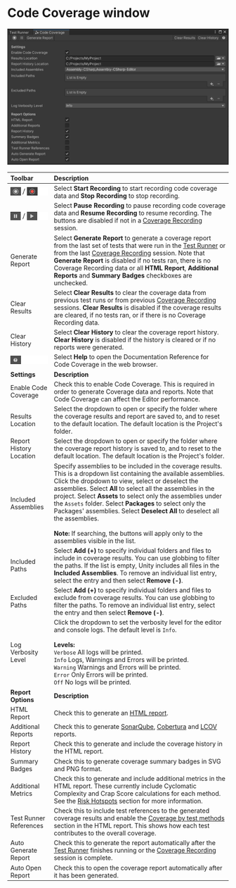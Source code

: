 # Code Coverage window

![Code Coverage Settings](images/coverage_window.png)

| **Toolbar**                                                         | **Description**                                                                                                                                                                                                                                                                                                                                                                                                                                                                                                                                        |
|:--------------------------------------------------------------------|:-------------------------------------------------------------------------------------------------------------------------------------------------------------------------------------------------------------------------------------------------------------------------------------------------------------------------------------------------------------------------------------------------------------------------------------------------------------------------------------------------------------------------------------------------------|
| ![Start/Stop coverage recording](images/toolbar_record_button.png)  | Select **Start Recording** to start recording code coverage data and **Stop Recording** to stop recording.                                                                                                                                                                                                                                                                                                                                                                                                                                             |
| ![Pause/Resume coverage recording](images/toolbar_pause_button.png) | Select **Pause Recording** to pause recording code coverage data and **Resume Recording** to resume recording. The buttons are disabled if not in a [Coverage Recording](CoverageRecording.md) session.                                                                                                                                                                                                                                                                                                                                                |
| Generate Report                                                     | Select **Generate Report** to generate a coverage report from the last set of tests that were run in the [Test Runner](CoverageTestRunner.md) or from the last [Coverage Recording](CoverageRecording.md) session. Note that **Generate Report** is disabled if no tests ran, there is no Coverage Recording data or all **HTML Report**, **Additional Reports** and **Summary Badges** checkboxes are unchecked.                                                                                                                                      |
| Clear Results                                                       | Select **Clear Results** to clear the coverage data from previous test runs or from previous [Coverage Recording](CoverageRecording.md) sessions. **Clear Results** is disabled if the coverage results are cleared, if no tests ran, or if there is no Coverage Recording data.                                                                                                                                                                                                                                                                       |
| Clear History                                                       | Select **Clear History** to clear the coverage report history. **Clear History** is disabled if the history is cleared or if no reports were generated.                                                                                                                                                                                                                                                                                                                                                                                                |
| ![Help](images/toolbar_help_button.png)                             | Select **Help** to open the Documentation Reference for Code Coverage in the web browser.                                                                                                                                                                                                                                                                                                                                                                                                                                                              |
| **Settings**                                                        | **Description**                                                                                                                                                                                                                                                                                                                                                                                                                                                                                                                                        |
| Enable Code Coverage                                                | Check this to enable Code Coverage. This is required in order to generate Coverage data and reports. Note that Code Coverage can affect the Editor performance.                                                                                                                                                                                                                                                                                                                                                                                        |
| Results Location                                                    | Select the dropdown to open or specify the folder where the coverage results and report are saved to, and to reset to the default location. The default location is the Project's folder.                                                                                                                                                                                                                                                                                                                                                              |
| Report History Location                                             | Select the dropdown to open or specify the folder where the coverage report history is saved to, and to reset to the default location. The default location is the Project's folder.                                                                                                                                                                                                                                                                                                                                                                   |
| Included Assemblies                                                 | Specify assemblies to be included in the coverage results. This is a dropdown list containing the available assemblies. Click the dropdown to view, select or deselect the assemblies. Select **All** to select all the assemblies in the project. Select **Assets** to select only the assemblies under the `Assets` folder. Select **Packages** to select only the Packages' assemblies. Select **Deselect All** to deselect all the assemblies.</br></br>**Note:** If searching, the buttons will apply only to the assemblies visible in the list. |
| Included Paths                                                      | Select **Add (+)** to specify individual folders and files to include in coverage results. You can use globbing to filter the paths. If the list is empty, Unity includes all files in the **Included Assemblies**. To remove an individual list entry, select the entry and then select **Remove (-)**.                                                                                                                                                                                                                                               |
| Excluded Paths                                                      | Select **Add (+)** to specify individual folders and files to exclude from coverage results. You can use globbing to filter the paths. To remove an individual list entry, select the entry and then select **Remove (-)**.                                                                                                                                                                                                                                                                                                                            |
| Log Verbosity Level                                                 | Click the dropdown to set the verbosity level for the editor and console logs. The default level is `Info`.<br/><br/>**Levels:**<br/>`Verbose` All logs will be printed.<br/>`Info` Logs, Warnings and Errors will be printed.<br/>`Warning` Warnings and Errors will be printed.<br/>`Error` Only Errors will be printed.<br/>`Off` No logs will be printed.                                                                                                                                                                                          |
| **Report Options**                                                  | **Description**                                                                                                                                                                                                                                                                                                                                                                                                                                                                                                                                        |
| HTML Report                                                         | Check this to generate an [HTML report](HowToInterpretResults.md).                                                                                                                                                                                                                                                                                                                                                                                                                                                                                     |
| Additional Reports                                                  | Check this to generate [SonarQube](https://docs.sonarqube.org/latest/analysis/generic-test), [Cobertura](https://cobertura.github.io/cobertura) and [LCOV](https://github.com/linux-test-project/lcov) reports.                                                                                                                                                                                                                                                                                                                                        |
| Report History                                                      | Check this to generate and include the coverage history in the HTML report.                                                                                                                                                                                                                                                                                                                                                                                                                                                                            |
| Summary Badges                                                      | Check this to generate coverage summary badges in SVG and PNG format.                                                                                                                                                                                                                                                                                                                                                                                                                                                                                  |
| Additional Metrics                                                  | Check this to generate and include additional metrics in the HTML report. These currently include Cyclomatic Complexity and Crap Score calculations for each method. See the [Risk Hotspots](HowToInterpretResults.md#risk-hotspots) section for more information.                                                                                                                                                                                                                                                                                     |
| Test Runner References                                              | Check this to include test references to the generated coverage results and enable the [Coverage by test methods](HowToInterpretResults.md#coverage-by-test-methods) section in the HTML report. This shows how each test contributes to the overall coverage.                                                                                                                                                                                                                                                                                         |
| Auto Generate Report                                                | Check this to generate the report automatically after the [Test Runner](CoverageTestRunner.md) finishes running or the [Coverage Recording](CoverageRecording.md) session is complete.                                                                                                                                                                                                                                                                                                                                                                 |
| Auto Open Report                                                    | Check this to open the coverage report automatically after it has been generated.                                                                                                                                                                                                                                                                                                                                                                                                                                                                      |
